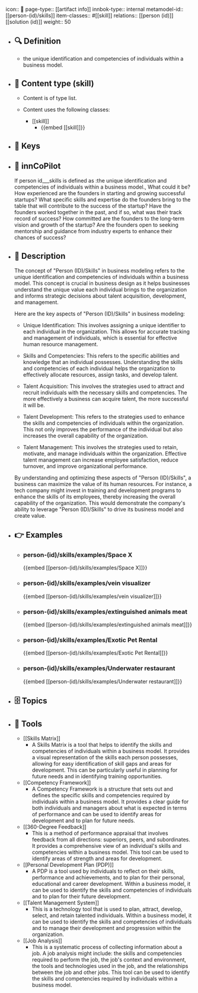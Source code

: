 icon:: 🧿
page-type:: [[artifact info]]
innbok-type:: internal
metamodel-id:: [[person-(id)/skills]]
item-classes:: #[[skill]]
relations:: [[person (id)]] [[solution (id)]]
weight:: 50

- ## 🔍 Definition
  - the unique identification and competencies of individuals within a business model.
- ## 📰 Content type (skill)
  - Content is of type list.
  
  - Content uses the following classes:
    - [[skill]]
      - {{embed [[skill]]}}
  
- ## 🔑 Keys
  
- ## 🤖 innCoPilot
  If person id___skills is defined as :the unique identification and competencies of individuals within a business model., What could it be?How experienced are the founders in starting and growing successful startups?
  What specific skills and expertise do the founders bring to the table that will contribute to the success of the startup?
  Have the founders worked together in the past, and if so, what was their track record of success?
  How committed are the founders to the long-term vision and growth of the startup?
  Are the founders open to seeking mentorship and guidance from industry experts to enhance their chances of success?
- ## 📖 Description
  The concept of "Person (ID)/Skills" in business modeling refers to the unique identification and competencies of individuals within a business model. This concept is crucial in business design as it helps businesses understand the unique value each individual brings to the organization and informs strategic decisions about talent acquisition, development, and management.
  
  Here are the key aspects of "Person (ID)/Skills" in business modeling:
  
  - Unique Identification: This involves assigning a unique identifier to each individual in the organization. This allows for accurate tracking and management of individuals, which is essential for effective human resource management.
  
  - Skills and Competencies: This refers to the specific abilities and knowledge that an individual possesses. Understanding the skills and competencies of each individual helps the organization to effectively allocate resources, assign tasks, and develop talent.
  
  - Talent Acquisition: This involves the strategies used to attract and recruit individuals with the necessary skills and competencies. The more effectively a business can acquire talent, the more successful it will be.
  
  - Talent Development: This refers to the strategies used to enhance the skills and competencies of individuals within the organization. This not only improves the performance of the individual but also increases the overall capability of the organization.
  
  - Talent Management: This involves the strategies used to retain, motivate, and manage individuals within the organization. Effective talent management can increase employee satisfaction, reduce turnover, and improve organizational performance.
  
  By understanding and optimizing these aspects of "Person (ID)/Skills", a business can maximize the value of its human resources. For instance, a tech company might invest in training and development programs to enhance the skills of its employees, thereby increasing the overall capability of the organization. This would demonstrate the company's ability to leverage "Person (ID)/Skills" to drive its business model and create value.
- ## 👉 Examples
  - ### person-(id)/skills/examples/Space X
    {{embed [[person-(id)/skills/examples/Space X]]}}
  - ### person-(id)/skills/examples/vein visualizer
    {{embed [[person-(id)/skills/examples/vein visualizer]]}}
  - ### person-(id)/skills/examples/extinguished animals meat
    {{embed [[person-(id)/skills/examples/extinguished animals meat]]}}
  - ### person-(id)/skills/examples/Exotic Pet Rental
    {{embed [[person-(id)/skills/examples/Exotic Pet Rental]]}}
  - ### person-(id)/skills/examples/Underwater restaurant
    {{embed [[person-(id)/skills/examples/Underwater restaurant]]}}
  
- ## 🗄️ Topics
  
- ## 🧰 Tools
  - [[Skills Matrix]]
    - A Skills Matrix is a tool that helps to identify the skills and competencies of individuals within a business model. It provides a visual representation of the skills each person possesses, allowing for easy identification of skill gaps and areas for development. This can be particularly useful in planning for future needs and in identifying training opportunities.
  - [[Competency Framework]]
    - A Competency Framework is a structure that sets out and defines the specific skills and competencies required by individuals within a business model. It provides a clear guide for both individuals and managers about what is expected in terms of performance and can be used to identify areas for development and to plan for future needs.
  - [[360-Degree Feedback]]
    - This is a method of performance appraisal that involves feedback from all directions: superiors, peers, and subordinates. It provides a comprehensive view of an individual's skills and competencies within a business model. This tool can be used to identify areas of strength and areas for development.
  - [[Personal Development Plan (PDP)]]
    - A PDP is a tool used by individuals to reflect on their skills, performance and achievements, and to plan for their personal, educational and career development. Within a business model, it can be used to identify the skills and competencies of individuals and to plan for their future development.
  - [[Talent Management System]]
    - This is a technology tool that is used to plan, attract, develop, select, and retain talented individuals. Within a business model, it can be used to identify the skills and competencies of individuals and to manage their development and progression within the organization.
  - [[Job Analysis]]
    - This is a systematic process of collecting information about a job. A job analysis might include: the skills and competencies required to perform the job, the job's context and environment, the tools and technologies used in the job, and the relationships between the job and other jobs. This tool can be used to identify the skills and competencies required by individuals within a business model.
